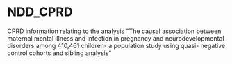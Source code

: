 # NDD_CPRD
CPRD information relating to the analysis "The causal association between maternal mental illness and infection in pregnancy and neurodevelopmental disorders among 410,461 children- a population study using quasi- negative control cohorts and sibling analysis"
